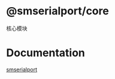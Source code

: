 # @smserialport/core

核心模块

# Documentation

[smserialport](https://imba97.github.io/smserialport/)
